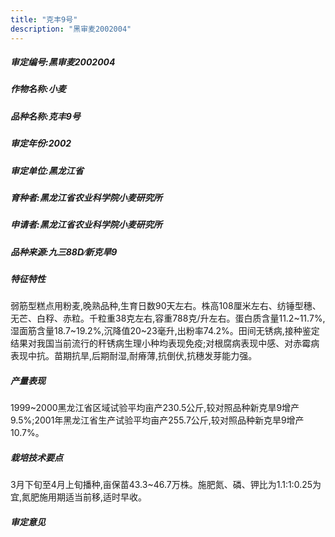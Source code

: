 ```yaml
---
title: "克丰9号"
description: "黑审麦2002004"
---
```

##### 审定编号:黑审麦2002004

##### 作物名称:小麦

##### 品种名称:克丰9号

##### 审定年份:2002

##### 审定单位:黑龙江省

##### 育种者:黑龙江省农业科学院小麦研究所

##### 申请者:黑龙江省农业科学院小麦研究所

##### 品种来源:九三88D∕新克旱9

##### 特征特性
弱筋型糕点用粉麦,晚熟品种,生育日数90天左右。株高108厘米左右、纺锤型穗、无芒、白稃、赤粒。千粒重38克左右,容重788克/升左右。蛋白质含量11.2~11.7%,湿面筋含量18.7~19.2%,沉降值20~23毫升,出粉率74.2%。田间无锈病,接种鉴定结果对我国当前流行的秆锈病生理小种均表现免疫;对根腐病表现中感、对赤霉病表现中抗。苗期抗旱,后期耐湿,耐瘠薄,抗倒伏,抗穗发芽能力强。

##### 产量表现
1999~2000黑龙江省区域试验平均亩产230.5公斤,较对照品种新克旱9增产9.5%;2001年黑龙江省生产试验平均亩产255.7公斤,较对照品种新克旱9增产10.7%。

##### 栽培技术要点
3月下旬至4月上旬播种,亩保苗43.3~46.7万株。施肥氮、磷、钾比为1.1∶1∶0.25为宜,氮肥施用期适当前移,适时早收。

##### 审定意见

